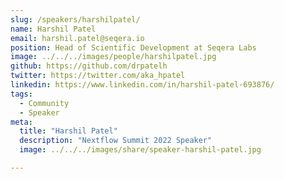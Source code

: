 ```yaml
---
slug: /speakers/harshilpatel/
name: Harshil Patel
email: harshil.patel@seqera.io
position: Head of Scientific Development at Seqera Labs
image: ../../../images/people/harshilpatel.jpg
github: https://github.com/drpatelh
twitter: https://twitter.com/aka_hpatel
linkedin: https://www.linkedin.com/in/harshil-patel-693876/
tags:
  - Community
  - Speaker
meta:
  title: "Harshil Patel"
  description: "Nextflow Summit 2022 Speaker"
  image: ../../../images/share/speaker-harshil-patel.jpg

---
```

